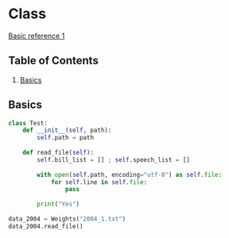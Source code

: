 # Class
[Basic reference 1](http://www.yoheim.net/blog.php?q=20160405)

## Table of Contents
1. [Basics](#basics)


## Basics
```python
class Test:
    def __init__(self, path):
        self.path = path
        
    def read_file(self):
        self.bill_list = [] ; self.speech_list = []
        
        with open(self.path, encoding="utf-8") as self.file:
            for self.line in self.file:
                pass
            
        print("Yes")
        
data_2004 = Weights("2004_1.txt")
data_2004.read_file()
```
